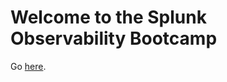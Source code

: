 # Welcome to the Splunk Observability Bootcamp

Go [here](https://a-staebler.github.io/o11y-bootcamp/latest/).
